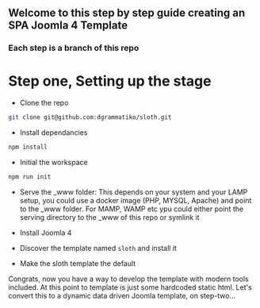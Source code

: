 ## Welcome to this step by step guide creating an SPA Joomla 4 Template

### Each step is a branch of this repo

# Step one, Setting up the stage

- Clone the repo

```bash
git clone git@github.com:dgrammatiko/sloth.git
```

- Install dependancies

```bash
npm install
```

- Initial the workspace


```bash
npm run init
```

- Serve the _www folder: This depends on your system and your LAMP setup, you could use a docker image (PHP, MYSQL, Apache) and point to the _www folder. For MAMP, WAMP etc ypu could either point the serving directory to the _www of this repo or symlink it

- Install Joomla 4

- Discover the template named `sloth` and install it

- Make the sloth template the default

Congrats, now you have a way to develop the template with modern tools included. At this point to template is just some hardcoded static html. Let's convert this to a dynamic data driven Joomla template, on step-two...


